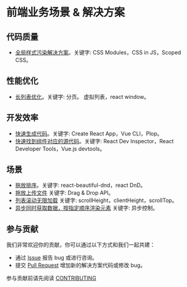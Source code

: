 # 前端业务场景 &amp; 解决方案

## 代码质量
* [全局样式污染解决方案](src/quality/avoid-css-conflict/README.md)。关键字: CSS Modules，CSS in JS，Scoped CSS。

## 性能优化
* [长列表优化](src/performance/large-list/README.md)。关键字: 分页。 虚拟列表，react window。

## 开发效率
* [快速生成代码](src/effective/quick-gen-code/README.md)。关键字: Create React App，Vue CLI，Plop。
* [快速找到组件对应的源代码](src/effective/quick-find-comp-src/README.md)。关键字: React Dev Inspector，React Developer Tools，Vue.js devtools。

## 场景
* [拖放排序](src/scene/dnd-sort/README.md)。关键字: react-beautiful-dnd，react DnD。
* [拖放上传文件](src/scene/dnd-upload-file/README.md) 关键字: Drag & Drop API。
* [列表滚动无限加载](src/scene/list-infinite-load/README.md) 关键字: scrollHeight，clientHeight，scrollTop。
* [异步同时获取数据，按指定顺序渲染元素](src/scene/async-data-in-order-render/README.md) 关键字: 异步控制。

## 参与贡献
我们非常欢迎你的贡献，你可以通过以下方式和我们一起共建：
- 通过 [Issue](https://github.com/iamjoel/fe-solution/issues) 报告 bug 或进行咨询。
- 提交 [Pull Request](https://github.com/iamjoel/fe-solution/pulls) 增加新的解决方案代码或修改 bug。

参与贡献前请先阅读 [CONTRIBUTING](.github/CONTRIBUTING.md)
